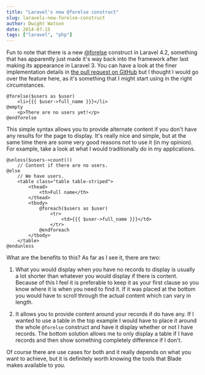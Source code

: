 ```yaml
---
title: "Laravel's new @forelse construct"
slug: laravels-new-forelse-construct
author: Dwight Watson
date: 2014-07-15
tags: ["laravel", "php"]
---
```


Fun to note that there is a new [@forelse](https://twitter.com/laravelphp/status/487695515673710593) construct in Laravel 4.2, something that has apparently just made it's way back into the framework after last making its appearance in Laravel 3. You can have a look at the finer implementation details in [the pull request on GitHub](https://github.com/laravel/framework/pull/5028) but I thought I would go over the feature here, as it's something that I might start using in the right circumstances.

    @forelse($users as $user)
        <li>{{{ $user->full_name }}}</li>
    @empty
    	<p>There are no users yet!</p>
    @endforelse

This simple syntax allows you to provide alternate content if you don't have any results for the page to display. It's really nice and simple, but at the same time there are some very good reasons not to use it (in my opinion). For example, take a look at what I would traditionally do in my applications.

    @unless($users->count())
        // Content if there are no users.
    @else
    	// We have users.
    	<table class="table table-striped">
    		<thead>
    			<th>Full name</th>
    		</thead>
    		<tbody>
    			@foreach($users as $user)
    				<tr>
    					<td>{{{ $user->full_name }}}</td>
    				</tr>
    			@endforeach
    		</tbody>
    	</table>
    @endunless

What are the benefits to this? As far as I see it, there are two:

1. What you would display when you have no records to display is usually a lot shorter than whatever you would display if there is content. Because of this I feel it is preferable to keep it as your first clause so you know where it is when you need to find it. If it was placed at the bottom you would have to scroll through the actual content which can vary in length.

2. It allows you to provide content around your records if do have any. If I wanted to use a table in the top example I would have to place it around the whole `@forelse` construct and have it display whether or not I have records. The bottom solution allows me to only display a table if I have records and then show something completely difference if I don't.

Of course there are use cases for both and it really depends on what you want to achieve, but it is definitely worth knowing the tools that Blade makes available to you.
